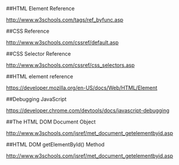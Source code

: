 ##HTML Element Reference

http://www.w3schools.com/tags/ref_byfunc.asp

##CSS Reference

http://www.w3schools.com/cssref/default.asp

##CSS Selector Reference

http://www.w3schools.com/cssref/css_selectors.asp

##HTML element reference

https://developer.mozilla.org/en-US/docs/Web/HTML/Element

##Debugging JavaScript

https://developer.chrome.com/devtools/docs/javascript-debugging

##The HTML DOM Document Object

http://www.w3schools.com/jsref/met_document_getelementbyid.asp

##HTML DOM getElementById() Method

http://www.w3schools.com/jsref/met_document_getelementbyid.asp
